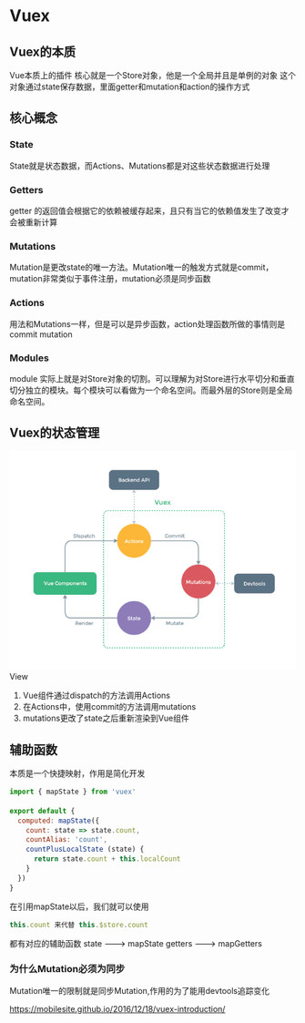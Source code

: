 # Vuex
## Vuex的本质
Vue本质上的插件
核心就是一个Store对象，他是一个全局并且是单例的对象
这个对象通过state保存数据，里面getter和mutation和action的操作方式


## 核心概念
### State
State就是状态数据，而Actions、Mutations都是对这些状态数据进行处理
### Getters
getter 的返回值会根据它的依赖被缓存起来，且只有当它的依赖值发生了改变才会被重新计算
### Mutations
Mutation是更改state的唯一方法。Mutation唯一的触发方式就是commit，mutation非常类似于事件注册，mutation必须是同步函数
### Actions
用法和Mutations一样，但是可以是异步函数，action处理函数所做的事情则是commit mutation
### Modules
module 实际上就是对Store对象的切割。可以理解为对Store进行水平切分和垂直切分独立的模块。每个模块可以看做为一个命名空间。而最外层的Store则是全局命名空间。

## Vuex的状态管理
![Vuex](../image/Vuex状态管理.png)
View

1. Vue组件通过dispatch的方法调用Actions
2. 在Actions中，使用commit的方法调用mutations
3. mutations更改了state之后重新渲染到Vue组件



## 辅助函数
本质是一个快捷映射，作用是简化开发
```  javascript
import { mapState } from 'vuex'

export default {
  computed: mapState({
    count: state => state.count,
    countAlias: 'count',
    countPlusLocalState (state) {
      return state.count + this.localCount
    }
  })
}
```
在引用mapState以后，我们就可以使用
``` javascript
this.count 来代替 this.$store.count
```

都有对应的辅助函数
state ---> mapState
getters ---> mapGetters

### 为什么Mutation必须为同步
Mutation唯一的限制就是同步Mutation,作用的为了能用devtools追踪变化


https://mobilesite.github.io/2016/12/18/vuex-introduction/